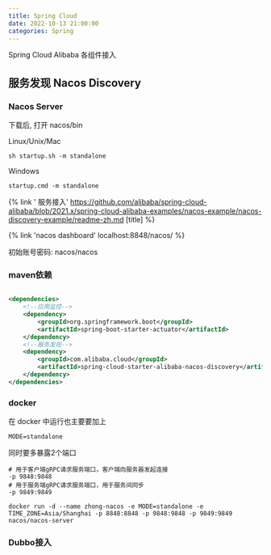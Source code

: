 ```yaml
---
title: Spring Cloud
date: 2022-10-13 21:00:00
categories: Spring
---
```


Spring Cloud Alibaba 各组件接入

<!-- more -->

## 服务发现 Nacos Discovery

### Nacos Server

下载后, 打开 nacos/bin

Linux/Unix/Mac

```shell
sh startup.sh -m standalone

```

Windows

```shell
startup.cmd -m standalone
```

{% link '
服务接入' https://github.com/alibaba/spring-cloud-alibaba/blob/2021.x/spring-cloud-alibaba-examples/nacos-example/nacos-discovery-example/readme-zh.md [title]
%}

{% link 'nacos dashboard' localhost:8848/nacos/ %}

初始账号密码: nacos/nacos

### maven依赖

```xml

<dependencies>
    <!--应用监控-->
    <dependency>
        <groupId>org.springframework.boot</groupId>
        <artifactId>spring-boot-starter-actuator</artifactId>
    </dependency>
    <!--服务发现-->
    <dependency>
        <groupId>com.alibaba.cloud</groupId>
        <artifactId>spring-cloud-starter-alibaba-nacos-discovery</artifactId>
    </dependency>
</dependencies>
```

### docker 

在 docker 中运行也主要要加上
```shell
MODE=standalone
```

同时要多暴露2个端口
```shell
# 用于客户端gRPC请求服务端口，客户端向服务器发起连接
-p 9848:9848
# 用于服务端gRPC请求服务端口，用于服务间同步  
-p 9849:9849
```

```shell script
docker run -d --name zhong-nacos -e MODE=standalone -e TIME_ZONE=Asia/Shanghai -p 8848:8848 -p 9848:9848 -p 9849:9849 nacos/nacos-server
```

### Dubbo接入

